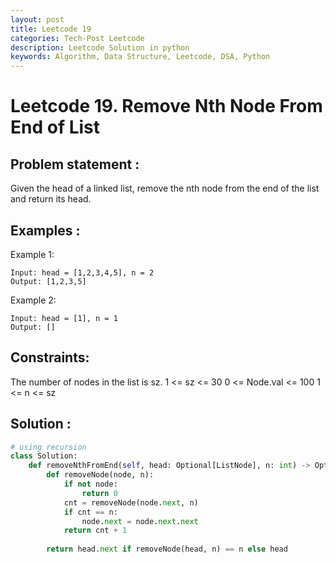 ```yaml
---
layout: post
title: Leetcode 19
categories: Tech-Post Leetcode
description: Leetcode Solution in python
keywords: Algorithm, Data Structure, Leetcode, DSA, Python
---
```


# Leetcode 19. Remove Nth Node From End of List

## Problem statement : 

Given the head of a linked list, remove the nth node from the end of the list and return its head.
## Examples : 

Example 1:
```
Input: head = [1,2,3,4,5], n = 2
Output: [1,2,3,5]
```

Example 2:
```
Input: head = [1], n = 1
Output: []
```
 

## Constraints:

The number of nodes in the list is sz.
1 <= sz <= 30
0 <= Node.val <= 100
1 <= n <= sz


## Solution : 

```python
# using recursion
class Solution:
    def removeNthFromEnd(self, head: Optional[ListNode], n: int) -> Optional[ListNode]:
        def removeNode(node, n):
            if not node:
                return 0
            cnt = removeNode(node.next, n)
            if cnt == n:
                node.next = node.next.next
            return cnt + 1
    
        return head.next if removeNode(head, n) == n else head
        
        
```
